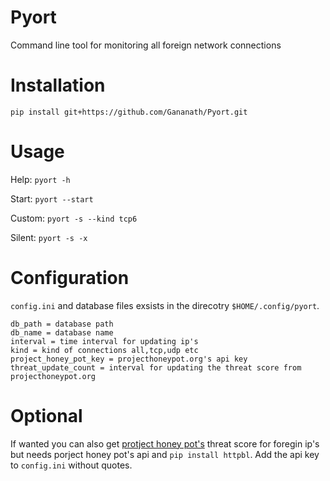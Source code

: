 # Pyort
Command line tool for monitoring all foreign network connections

# Installation
`pip install git+https://github.com/Gananath/Pyort.git`

# Usage
Help: `pyort -h`

Start: `pyort --start`

Custom: `pyort -s --kind tcp6`

Silent: `pyort -s -x`

# Configuration
`config.ini` and database files exsists in the direcotry `$HOME/.config/pyort`. 
```
db_path = database path
db_name = database name
interval = time interval for updating ip's
kind = kind of connections all,tcp,udp etc
project_honey_pot_key = projecthoneypot.org's api key
threat_update_count = interval for updating the threat score from projecthoneypot.org
```
# Optional
If wanted you can also get [protject honey pot's](https://www.projecthoneypot.org/) threat score for foregin ip's but needs porject honey pot's api and `pip install httpbl`. Add the api key to `config.ini` without quotes.


